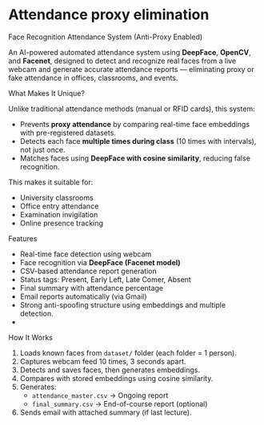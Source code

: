 # Attendance proxy elimination
 Face Recognition Attendance System (Anti-Proxy Enabled)

An AI-powered automated attendance system using **DeepFace**, **OpenCV**, and **Facenet**, designed to detect and recognize real faces from a live webcam and generate accurate attendance reports — eliminating proxy or fake attendance in offices, classrooms, and events.



 What Makes It Unique?

Unlike traditional attendance methods (manual or RFID cards), this system:
- Prevents **proxy attendance** by comparing real-time face embeddings with pre-registered datasets.
-  Detects each face **multiple times during class** (10 times with intervals), not just once.
-  Matches faces using **DeepFace with cosine similarity**, reducing false recognition.

This makes it suitable for:
- University classrooms
- Office entry attendance
- Examination invigilation
- Online presence tracking



 Features

-  Real-time face detection using webcam
-  Face recognition via **DeepFace (Facenet model)**
- CSV-based attendance report generation
-  Status tags: Present, Early Left, Late Comer, Absent
-  Final summary with attendance percentage
-  Email reports automatically (via Gmail)
-  Strong anti-spoofing structure using embeddings and multiple detection.
-  

 How It Works

1. Loads known faces from `dataset/` folder (each folder = 1 person).
2. Captures webcam feed 10 times, 3 seconds apart.
3. Detects and saves faces, then generates embeddings.
4. Compares with stored embeddings using cosine similarity.
5. Generates:
   - `attendance_master.csv` → Ongoing report
   - `final_summary.csv` → End-of-course report (optional)
6. Sends email with attached summary (if last lecture).


